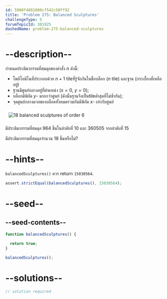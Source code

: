 ```yaml
---
id: 5900f4801000cf542c50ff92
title: 'Problem 275: Balanced Sculptures'
challengeType: 5
forumTopicId: 301925
dashedName: problem-275-balanced-sculptures
---
```


# --description--

กำหนดประติมากรรมที่สมดุลของคำสั่ง $n$ ดังนี้:

- โพลิโอมิโนที่ประกอบด้วย $n + 1$ tileที่รู้จักกันในชื่อบล็อก ($n$ tile) และฐาน (กระเบื้องที่เหลืออยู่)
- ฐานมีศูนย์กลางอยู่ที่ตำแหน่ง ($x = 0$, $y = 0$);
- บล็อกมีพิกัด $y$- มากกว่าศูนย์ (ดังนั้นฐานจึงเป็นtileต่ำสุดที่ไม่ซ้ำกัน);
- จุดศูนย์กลางมวลของบล็อคทั้งหมดรวมกันมีพิกัด $x$- เท่ากับศูนย์

<img class="img-responsive center-block" alt="18 balanced sculptures of order 6" src="https://cdn.freecodecamp.org/curriculum/project-euler/balanced-sculptures.gif" style="background-color: white; padding: 10px;">

มีประติมากรรมที่สมดุล 964 ชิ้นในลำดับที่ 10 และ 360505 จากลำดับที่ 15

มีประติมากรรมที่สมดุลจำนวน 18 ชิ้นหรือไม่?

# --hints--

`balancedSculptures()` ควร return `15030564`.

```js
assert.strictEqual(balancedSculptures(), 15030564);
```

# --seed--

## --seed-contents--

```js
function balancedSculptures() {

  return true;
}

balancedSculptures();
```

# --solutions--

```js
// solution required
```

